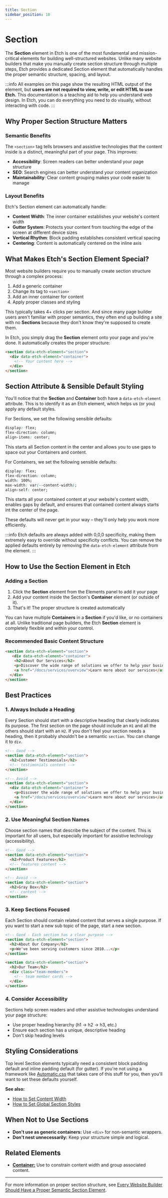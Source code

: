 ```yaml
---
title: Section
sidebar_position: 10
---
```


# Section

The **Section** element in Etch is one of the most fundamental and mission-critical elements for building well-structured websites. Unlike many website builders that make you manually create section structure through multiple steps, Etch provides a dedicated Section element that automatically handles the proper semantic structure, spacing, and layout.

:::info
All examples on this page show the resulting HTML output of the element, but **users are not required to view, write, or edit HTML to use Etch.** This documentation is a teaching aid to help you understand web design. In Etch, you can do everything you need to do visually, without interacting with code.
:::

## Why Proper Section Structure Matters

### Semantic Benefits
The `<section>` tag tells browsers and assistive technologies that the content inside is a distinct, meaningful part of your page. This improves:

- **Accessibility**: Screen readers can better understand your page structure
- **SEO**: Search engines can better understand your content organization
- **Maintainability**: Clear content grouping makes your code easier to manage

### Layout Benefits
Etch's Section element can automatically handle:

- **Content Width**: The inner container establishes your website's content width
- **Gutter System**: Protects your content from touching the edge of the screen at different device sizes
- **Vertical Rhythm**: Block padding establishes consistent vertical spacing
- **Centering**: Content is automatically centered on the inline axis

## What Makes Etch's Section Element Special?

Most website builders require you to manually create section structure through a complex process:

1. Add a generic container
2. Change its tag to `<section>`
3. Add an inner container for content
4. Apply proper classes and styling

This typically takes 4+ clicks per section. And since many page builder users aren't familiar with proper semantics, they often end up building a site with no **Sections** because they don't know they're supposed to create them.

In Etch, you simply drag the **Section** element onto your page and you're done. It automatically creates the proper structure:

```html
<section data-etch-element="section">
  <div data-etch-element="container">
    <!-- Your content here -->
  </div>
</section>
```

## Section Attribute & Sensible Default Styling

You'll notice that the **Section** and **Container** both have a `data-etch-element` attribute. This is to identify it as an Etch element, which helps us (or you) apply any default styles.

For Sections, we set the following sensible defaults:

```css
display: flex;
flex-direction: column;
align-items: center;
```

This starts all Section content in the center and allows you to use gaps to space out your Containers and content.

For Containers, we set the following sensible defaults:

```css
display: flex;
flex-direction: column;
width: 100%;
max-width: var(--content-width);
align-self: center;
```

This starts all your contained content at your website's content width, enables gaps by default, and ensures that contained content always starts int the center of the page.

These defaults will never get in your way – they'll only help you work more efficiently.

:::info
Etch defaults are always added with 0,0,0 specificity, making them extremely easy to override without specificity conflicts. You can remove the applied defaults entirely by removing the `data-etch-element` attribute from the element.
:::

## How to Use the Section Element in Etch

### Adding a Section
1. Click the **Section** element from the Elements panel to add it your page
2. Add your content inside the Section's **Container** element (or outside of it).
3. That's it! The proper structure is created automatically

You can have multiple **Containers** in a **Section** if you'd like, or no containers at all. Unlike traditional page builders, the Etch **Section** element is completely flexible and within your control.

### Recommended Basic Content Structure
```html
<section data-etch-element="section">
   <div data-etch-element="container">
    <h2>About Our Services</h2>
    <p>Discover the wide range of solutions we offer to help your business grow and succeed. Our team is dedicated to providing top-notch support and expertise for every project.</p>
    <a href="/docs/services/overview">Learn more about our services</a>
  </div>
</section>
```

## Best Practices

### 1. Always Include a Heading
Every Section should start with a descriptive heading that clearly indicates its purpose. The first section on the page should include an `H1` and all the others should start with an `H2`. If you don't feel your section needs a heading, then it probably shouldn't be a semantic `section`. You can change it to `div`.

```html
<!-- Good -->
<section data-etch-element="section">
  <h2>Customer Testimonials</h2>
  <!-- testimonials content -->
</section>

<!-- Avoid -->
<section data-etch-element="section">
  <div data-etch-element="container">
    <p>Discover the wide range of solutions we offer to help your business grow and succeed. Our team is dedicated to providing top-notch support and expertise for every project.</p>
    <a href="/docs/services/overview">Learn more about our services</a>
  </div>
</section>
```

### 2. Use Meaningful Section Names
Choose section names that describe the subject of the content. This is important for all users, but especially important for assistive technology (accessibility).

```html
<!-- Good -->
<section data-etch-element="section">
  <h2>Product Features</h2>
  <!-- features content -->
</section>

<!-- Avoid -->
<section data-etch-element="section">
  <h2>Gray Box</h2>
  <!-- content -->
</section>
```

### 3. Keep Sections Focused
Each Section should contain related content that serves a single purpose. If you want to start a new sub topic of the page, start a new section.

```html
<!-- Good - Each section has a clear purpose -->
<section data-etch-element="section">
  <h2>About Our Company</h2>
  <p>We've been serving customers since 2010...</p>
</section>

<section data-etch-element="section">
  <h2>Our Team</h2>
  <div class="team-members">
    <!-- team member cards -->
  </div>
</section>
```

### 4. Consider Accessibility
Sections help screen readers and other assistive technologies understand your page structure:

- Use proper heading hierarchy (h1 → h2 → h3, etc.)
- Ensure each section has a unique, descriptive heading
- Don't skip heading levels

## Styling Considerations

Top level Section elements typically need a consistent block padding default and inline padding default (for gutter). If you're not using a framework like [Automatic.css](https://automaticcss.com) that takes care of this stuff for you, then you'll want to set these defaults yourself.


**See also:**  
- [How to Set Content Width](/how-to/basics/how-to-set-content-width.md)  
- [How to Set Global Section Styles](/how-to/basics/how-to-set-global-section-styles.md)


## When Not to Use Sections

- **Don't use as generic containers:** Use `<div>` for non-semantic wrappers.
- **Don't nest unnecessarily:** Keep your structure simple and logical.

## Related Elements

- [**Container:**](container) Use to constrain content width and group associated content.

---

For more information on proper section structure, see [Every Website Builder Should Have a Proper Semantic Section Element](https://geary.co/section-structure/).



